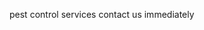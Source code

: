 <!-- Google tag (gtag.js) -->
<script async src="https://www.googletagmanager.com/gtag/js?id=AW-16564534469">
</script>
<script>
  window.dataLayer = window.dataLayer || [];
  function gtag(){dataLayer.push(arguments);}
  gtag('js', new Date());

  gtag('config', 'AW-16564534469');
</script>
<!-- Event snippet for Page view (1) conversion page -->
<script>
  gtag('event', 'conversion', {'send_to': 'AW-16564534469/llaRCLOwjbQZEMX5yto9'});
</script>

pest control services contact us immediately





